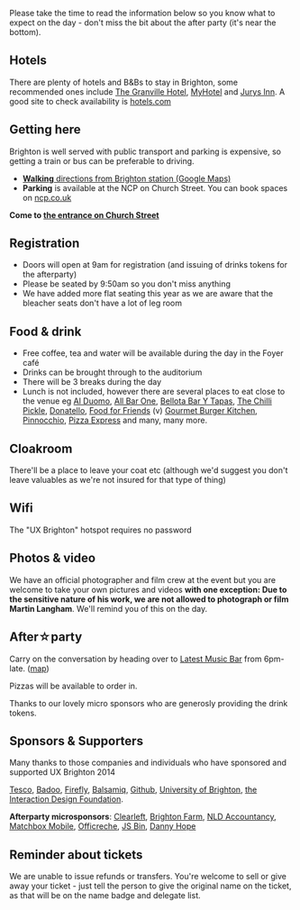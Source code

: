 Please take the time to read the information below so you know what to expect on the day - don't miss the bit about the after party (it's near the bottom).

## Hotels

There are plenty of hotels and B&Bs to stay in Brighton, some
recommended ones include [The Granville Hotel](http://www.granvillehotel.co.uk/ ""), [MyHotel](http://www.myhotels.com/my-hotel-brighton/index.html?gclid=CPmL7vey6MECFcrKtAodAXAApw "") and [Jurys Inn](http://www.jurysinns.com/hotels/brighton/ ""). A good site to check availability
is [hotels.com](http://www.hotels.com/ "")

## Getting here

Brighton is well served with public transport and parking is expensive, so getting a train or bus can be preferable to driving.

- [**Walking** directions from Brighton station (Google Maps)](http://goo.gl/vb4RJi "")
- **Parking** is available at the NCP on Church Street. You can book spaces on [ncp.co.uk](http://www.ncp.co.uk/find-a-car-park/car-parks/brighton-theatre/ "")

**Come to [the entrance on Church Street](http://brightondome.org/your_visit/ "")**

## Registration

- Doors will open at 9am for registration (and issuing of drinks tokens for the afterparty)
- Please be seated by 9:50am so you don't miss anything
- We have added more flat seating this year as we are aware that the bleacher seats don't have a lot of leg room

## Food & drink

- Free coffee, tea and water will be available during the day in the Foyer café
- Drinks can be brought through to the auditorium
- There will be 3 breaks during the day
- Lunch is not included, however there are several places to eat close to the venue eg [Al Duomo](http://alduomo.co.uk/), [All Bar One](http://www.allbarone.co.uk/all-bar-one-brighton/food/), [Bellota Bar Y Tapas](http://www.bellotabrighton.co.uk/), [The Chilli Pickle](http://thechillipickle.com/restaurant/), [Donatello](http://www.donatello.co.uk/), [Food for Friends](http://www.foodforfriends.com/) (v) [Gourmet Burger Kitchen](http://www.gbk.co.uk/location/brighton), [Pinnocchio](http://www.pinocchio.co.uk/), [Pizza Express](http://www.pizzaexpress.com/visit-a-restaurant/restaurant/brighton-jubilee-street/) and many, many more.

## Cloakroom

There'll be a place to leave your coat etc (although we'd suggest you don't leave valuables as we're not insured for that type of thing)

## Wifi

The "UX Brighton" hotspot requires no password

## Photos & video

We have an official photographer and film crew at the event but you are welcome to take your own pictures and videos **with one exception: Due to the sensitive nature of his work, we are not allowed to photograph or film Martin Langham**. We'll remind you of this on the day.

## After☆party

Carry on the conversation by heading over to [Latest Music Bar](http://thelatest.co.uk/musicbar/brighton-party-wedding-venue) from 6pm-late. ([map](http://goo.gl/hrIsjo ""))

Pizzas will be available to order in.

Thanks to our lovely micro sponsors who are generosly providing the drink tokens.

## Sponsors & Supporters

Many thanks to those companies and individuals who have sponsored and
supported UX Brighton 2014

[Tesco](http://tesco.com ""), [Badoo](http://badoo.com ""), [Firefly](http://fireflylearning.com ""), [Balsamiq](http://balsamiq.com ""), [Github](http://github.com ""), [University of Brighton](http://brighton.ac.uk ""), [the Interaction Design Foundation](http://www.interaction-design.org/ "").

**Afterparty microsponsors**: [Clearleft](http://clearleft.com),
[Brighton Farm](http://brightonfarm.com),
[NLD Accountancy](http://nldaccountancy.com),
[Matchbox Mobile](http://matchboxmobile.com/),
[Officreche](http://officreche.com/), 
[JS Bin](http://jsbin.com),
[Danny Hope](http://dannyhope.co.uk)

## Reminder about tickets

We are unable to issue refunds or transfers. You're welcome to sell or give away your ticket - just tell the person to give the original name on the ticket, as that will be on the name badge and delegate list.
